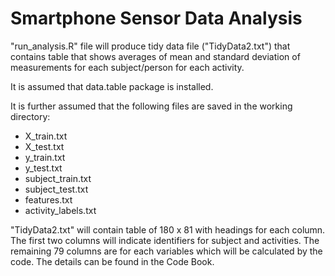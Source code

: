 Smartphone Sensor Data Analysis
========================
"run_analysis.R" file will produce tidy data file ("TidyData2.txt") that contains table that shows averages of mean and standard deviation of measurements for each subject/person for each activity.

It is assumed that data.table package is installed.

It is further assumed that the following files are saved in the working directory:

* X_train.txt
* X_test.txt
* y_train.txt
* y_test.txt
* subject_train.txt
* subject_test.txt
* features.txt
* activity_labels.txt

"TidyData2.txt" will contain table of 180 x 81 with headings for each column. The first two columns will indicate identifiers for subject and activities. The remaining 79 columns are for each variables which will be calculated by the code. The details can be found in the Code Book.